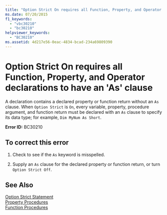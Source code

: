 ```yaml
---
title: "Option Strict On requires all Function, Property, and Operator declarations to have an &#39;As&#39; clause"
ms.date: 07/20/2015
f1_keywords: 
  - "vbc30210"
  - "bc30210"
helpviewer_keywords: 
  - "BC30210"
ms.assetid: 4d217e56-0eac-4834-bcad-234a69809390
---
```

# Option Strict On requires all Function, Property, and Operator declarations to have an &#39;As&#39; clause
A declaration contains a declared property or function return without an `As` clause. When `Option Strict` is `On`, every variable, property, procedure argument, and function return must be declared with an `As` clause to specify its data type; for example, `Dim MyNum As Short`.  
  
 **Error ID:** BC30210  
  
## To correct this error  
  
1. Check to see if the `As` keyword is misspelled.  
  
2. Supply an `As` clause for the declared property or function return, or turn `Option Strict Off`.  
  
## See Also  
 [Option Strict Statement](../../visual-basic/language-reference/statements/option-strict-statement.md)  
 [Property Procedures](../../visual-basic/programming-guide/language-features/procedures/property-procedures.md)  
 [Function Procedures](../../visual-basic/programming-guide/language-features/procedures/function-procedures.md)
